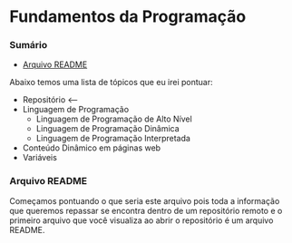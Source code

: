 # Fundamentos da Programação

### Sumário

- [Arquivo README](./arquivo-readme.md)

Abaixo temos uma lista de tópicos que eu irei pontuar:

- Repositório  <--
- Linguagem de Programação
    + Linguagem de Programação de Alto Nível
    + Linguagem de Programação Dinâmica
    + Linguagem de Programação Interpretada
- Conteúdo Dinâmico em páginas web
- Variáveis

### Arquivo README

Começamos pontuando o que seria este arquivo pois toda a informação que queremos repassar se encontra dentro de um repositório remoto e o primeiro arquivo que você visualiza ao abrir o repositório é um arquivo README.